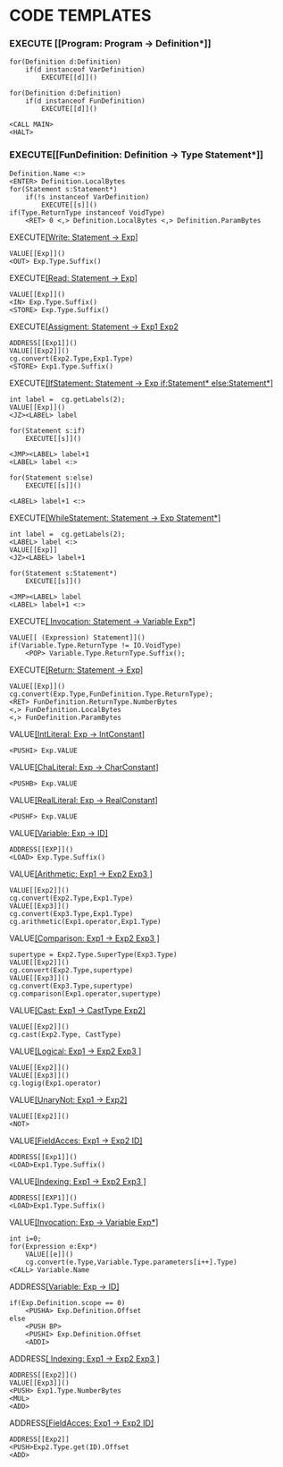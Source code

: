 # CODE TEMPLATES

### EXECUTE [[Program: Program -> Definition*]]
	
	for(Definition d:Definition)
		if(d instanceof VarDefinition)
			EXECUTE[[d]]()

	for(Definition d:Definition)
		if(d instanceof FunDefinition)
			EXECUTE[[d]]()

	<CALL MAIN>
	<HALT>
	

### EXECUTE[[FunDefinition: Definition -> Type Statement*]]

	Definition.Name <:>
	<ENTER> Definition.LocalBytes
	for(Statement s:Statement*)
		if(!s instanceof VarDefinition)
			EXECUTE[[s]]()
	if(Type.ReturnType instanceof VoidType)
		<RET> 0 <,> Definition.LocalBytes <,> Definition.ParamBytes

EXECUTE[[Write: Statement -> Exp]]()
	
	VALUE[[Exp]]()
	<OUT> Exp.Type.Suffix()
	
EXECUTE[[Read: Statement -> Exp]]()
	
	VALUE[[Exp]]()
	<IN> Exp.Type.Suffix()
	<STORE> Exp.Type.Suffix()

EXECUTE[[Assigment: Statement -> Exp1 Exp2]()
	
	ADDRESS[[Exp1]]()
	VALUE[[Exp2]]()
	cg.convert(Exp2.Type,Exp1.Type)
	<STORE> Exp1.Type.Suffix()
	
EXECUTE[[IfStatement: Statement	-> Exp if:Statement* else:Statement*]]()
	
	int label =  cg.getLabels(2);
	VALUE[[Exp]]()
	<JZ><LABEL> label
	
	for(Statement s:if)
		EXECUTE[[s]]()
		
	<JMP><LABEL> label+1
	<LABEL> label <:>	
	
	for(Statement s:else)
		EXECUTE[[s]]()
		
	<LABEL> label+1 <:>	

EXECUTE[[WhileStatement: Statement -> Exp Statement*]]()
	
	int label =  cg.getLabels(2);
	<LABEL> label <:>
	VALUE[[Exp]]
	<JZ><LABEL> label+1
	
	for(Statement s:Statement*)
		EXECUTE[[s]]()
	
	<JMP><LABEL> label
	<LABEL> label+1 <:>
	
EXECUTE[[ Invocation: Statement -> Variable Exp*]]()

	VALUE[[ (Expression) Statement]]()
	if(Variable.Type.ReturnType != IO.VoidType)
		<POP> Variable.Type.ReturnType.Suffix();
		
EXECUTE[[Return: Statement -> Exp]](FunDefinition)
	
	VALUE[[Exp]]()
	cg.convert(Exp.Type,FunDefinition.Type.ReturnType);
	<RET> FunDefinition.ReturnType.NumberBytes
	<,> FunDefinition.LocalBytes
	<,> FunDefinition.ParamBytes
	
 
VALUE[[IntLiteral: Exp -> IntConstant]]()
	
	<PUSHI> Exp.VALUE
	
VALUE[[ChaLiteral: Exp -> CharConstant]]()
	
	<PUSHB> Exp.VALUE

VALUE[[RealLiteral: Exp -> RealConstant]]()
	
	<PUSHF> Exp.VALUE
	
VALUE[[Variable: Exp -> ID]]()
	
	ADDRESS[[EXP]]()
	<LOAD> Exp.Type.Suffix() 
	
VALUE[[Arithmetic: Exp1 -> Exp2 Exp3 ]]()

	VALUE[[Exp2]]()
	cg.convert(Exp2.Type,Exp1.Type)
	VALUE[[Exp3]]()
	cg.convert(Exp3.Type,Exp1.Type)
	cg.arithmetic(Exp1.operator,Exp1.Type)
	
VALUE[[Comparison: Exp1 -> Exp2 Exp3 ]]()

	supertype = Exp2.Type.SuperType(Exp3.Type)
	VALUE[[Exp2]]()
	cg.convert(Exp2.Type,supertype)
	VALUE[[Exp3]]()
	cg.convert(Exp3.Type,supertype)
	cg.comparison(Exp1.operator,supertype)

VALUE[[Cast: Exp1 -> CastType Exp2]]()

	VALUE[[Exp2]]()
	cg.cast(Exp2.Type, CastType)
	
VALUE[[Logical: Exp1 -> Exp2 Exp3 ]]()

	VALUE[[Exp2]]()
	VALUE[[Exp3]]()
	cg.logig(Exp1.operator)
	
VALUE[[UnaryNot: Exp1 -> Exp2]]()

	VALUE[[Exp2]]()
	<NOT>
	
VALUE[[FieldAcces: Exp1 -> Exp2 ID]]()	
	
	ADDRESS[[Exp1]]()
	<LOAD>Exp1.Type.Suffix()
	
VALUE[[Indexing: Exp1 -> Exp2 Exp3 ]]()	

	ADDRESS[[EXP1]]()
	<LOAD>Exp1.Type.Suffix()
	
VALUE[[Invocation: Exp -> Variable Exp*]]()

	int i=0;
	for(Expression e:Exp*)
		VALUE[[e]]()
		cg.convert(e.Type,Variable.Type.parameters[i++].Type)
	<CALL> Variable.Name
	

ADDRESS[[Variable: Exp -> ID]]()

	if(Exp.Definition.scope == 0)
		<PUSHA> Exp.Definition.Offset
	else
		<PUSH BP>
		<PUSHI> Exp.Definition.Offset
		<ADDI>
		
ADDRESS[[ Indexing: Exp1 -> Exp2 Exp3 ]]()	

	ADDRESS[[Exp2]]()
	VALUE[[Exp3]]()
	<PUSH> Exp1.Type.NumberBytes
	<MUL>
	<ADD>
	
ADDRESS[[FieldAcces: Exp1 -> Exp2 ID]]()

	ADDRESS[[Exp2]]
	<PUSH>Exp2.Type.get(ID).Offset
	<ADD>
	
